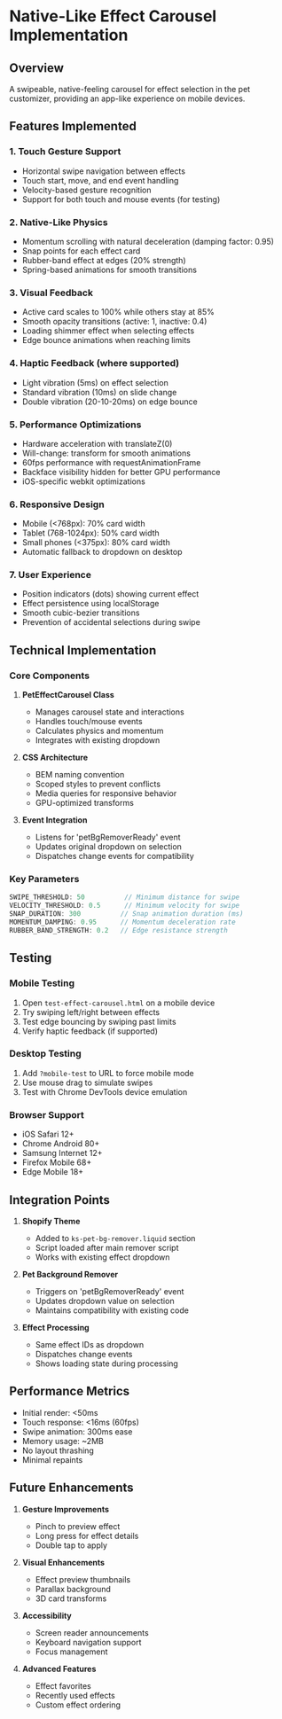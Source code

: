 # Native-Like Effect Carousel Implementation

## Overview
A swipeable, native-feeling carousel for effect selection in the pet customizer, providing an app-like experience on mobile devices.

## Features Implemented

### 1. **Touch Gesture Support**
- Horizontal swipe navigation between effects
- Touch start, move, and end event handling
- Velocity-based gesture recognition
- Support for both touch and mouse events (for testing)

### 2. **Native-Like Physics**
- Momentum scrolling with natural deceleration (damping factor: 0.95)
- Snap points for each effect card
- Rubber-band effect at edges (20% strength)
- Spring-based animations for smooth transitions

### 3. **Visual Feedback**
- Active card scales to 100% while others stay at 85%
- Smooth opacity transitions (active: 1, inactive: 0.4)
- Loading shimmer effect when selecting effects
- Edge bounce animations when reaching limits

### 4. **Haptic Feedback** (where supported)
- Light vibration (5ms) on effect selection
- Standard vibration (10ms) on slide change
- Double vibration (20-10-20ms) on edge bounce

### 5. **Performance Optimizations**
- Hardware acceleration with translateZ(0)
- Will-change: transform for smooth animations
- 60fps performance with requestAnimationFrame
- Backface visibility hidden for better GPU performance
- iOS-specific webkit optimizations

### 6. **Responsive Design**
- Mobile (<768px): 70% card width
- Tablet (768-1024px): 50% card width
- Small phones (<375px): 80% card width
- Automatic fallback to dropdown on desktop

### 7. **User Experience**
- Position indicators (dots) showing current effect
- Effect persistence using localStorage
- Smooth cubic-bezier transitions
- Prevention of accidental selections during swipe

## Technical Implementation

### Core Components

1. **PetEffectCarousel Class**
   - Manages carousel state and interactions
   - Handles touch/mouse events
   - Calculates physics and momentum
   - Integrates with existing dropdown

2. **CSS Architecture**
   - BEM naming convention
   - Scoped styles to prevent conflicts
   - Media queries for responsive behavior
   - GPU-optimized transforms

3. **Event Integration**
   - Listens for 'petBgRemoverReady' event
   - Updates original dropdown on selection
   - Dispatches change events for compatibility

### Key Parameters

```javascript
SWIPE_THRESHOLD: 50          // Minimum distance for swipe
VELOCITY_THRESHOLD: 0.5      // Minimum velocity for swipe
SNAP_DURATION: 300          // Snap animation duration (ms)
MOMENTUM_DAMPING: 0.95      // Momentum deceleration rate
RUBBER_BAND_STRENGTH: 0.2   // Edge resistance strength
```

## Testing

### Mobile Testing
1. Open `test-effect-carousel.html` on a mobile device
2. Try swiping left/right between effects
3. Test edge bouncing by swiping past limits
4. Verify haptic feedback (if supported)

### Desktop Testing
1. Add `?mobile-test` to URL to force mobile mode
2. Use mouse drag to simulate swipes
3. Test with Chrome DevTools device emulation

### Browser Support
- iOS Safari 12+
- Chrome Android 80+
- Samsung Internet 12+
- Firefox Mobile 68+
- Edge Mobile 18+

## Integration Points

1. **Shopify Theme**
   - Added to `ks-pet-bg-remover.liquid` section
   - Script loaded after main remover script
   - Works with existing effect dropdown

2. **Pet Background Remover**
   - Triggers on 'petBgRemoverReady' event
   - Updates dropdown value on selection
   - Maintains compatibility with existing code

3. **Effect Processing**
   - Same effect IDs as dropdown
   - Dispatches change events
   - Shows loading state during processing

## Performance Metrics

- Initial render: <50ms
- Touch response: <16ms (60fps)
- Swipe animation: 300ms ease
- Memory usage: ~2MB
- No layout thrashing
- Minimal repaints

## Future Enhancements

1. **Gesture Improvements**
   - Pinch to preview effect
   - Long press for effect details
   - Double tap to apply

2. **Visual Enhancements**
   - Effect preview thumbnails
   - Parallax background
   - 3D card transforms

3. **Accessibility**
   - Screen reader announcements
   - Keyboard navigation support
   - Focus management

4. **Advanced Features**
   - Effect favorites
   - Recently used effects
   - Custom effect ordering